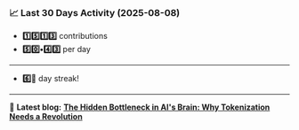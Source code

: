 <!--START_STATS-->
### 📈 Last 30 Days Activity (2025-08-08)  
- **1️⃣5️⃣1️⃣3️⃣** contributions  
- **5️⃣0️⃣•4️⃣3️⃣** per day
---
- **6️⃣🎱** day streak!
---
📝 **Latest blog:** [**The Hidden Bottleneck in AI's Brain: Why Tokenization Needs a Revolution**](https://andriak.com/blog/tokenization-revolution)
<!--END_STATS-->
